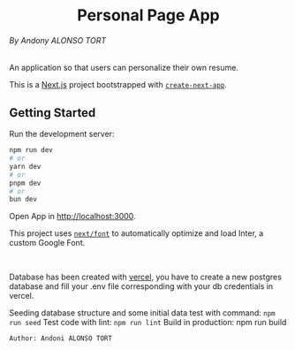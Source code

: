 <h1 style="text-align:center">Personal Page App</h1>
<h6>By Andony ALONSO TORT</h6>

An application so that users can personalize their own resume.


This is a [Next.js](https://nextjs.org/) project bootstrapped with [`create-next-app`](https://github.com/vercel/next.js/tree/canary/packages/create-next-app).

## Getting Started

Run the development server:

```bash
npm run dev
# or
yarn dev
# or
pnpm dev
# or
bun dev
```

Open App in [http://localhost:3000](http://localhost:3000).

This project uses [`next/font`](https://nextjs.org/docs/basic-features/font-optimization) to automatically optimize and load Inter, a custom Google Font.

<br/>

Database has been created with [vercel](./https://vercel.com), you have to create a new postgres database and fill your .env file corresponding with your db credentials in vercel.

Seeding database structure and some initial data test with command: `npm run seed`
Test code with lint: `npm run lint`
Build in production: npm run build

`Author: Andoni ALONSO TORT`